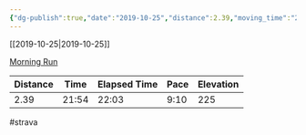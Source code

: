 ```yaml
---
{"dg-publish":true,"date":"2019-10-25","distance":2.39,"moving_time":"21:54","elapsed_time":"22:03","pace":"9:10","total_elevation_gain":225,"url":"https://www.strava.com/activities/2816786103","permalink":"/01-personal/strava/2019-10-25-morning-run/","dgPassFrontmatter":true}
---
```



[[2019-10-25\|2019-10-25]]

[Morning Run](https://www.strava.com/activities/2816786103)

| Distance | Time  | Elapsed Time | Pace | Elevation |
| -------- | ----- | ------------ | ---- | --------- |
| 2.39     | 21:54 | 22:03        | 9:10 | 225       |




#strava
